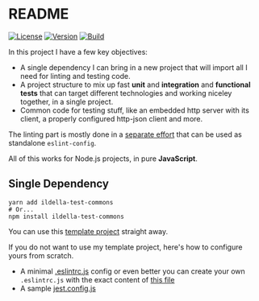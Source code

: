 # README

[![License](https://img.shields.io/badge/License-MIT-yellow.svg)](https://opensource.org/licenses/MIT)
[![Version](https://img.shields.io/npm/v/ildella-test-commons.svg?style=flat-square)](https://npmjs.com/package/ildella-test-commons)
[![Build](https://github.com/ildella/ildella-test-commons/actions/workflows/build.yml/badge.svg)](https://github.com/ildella/ildella-test-commons/actions)

In this project I have a few key objectives: 

  * A single dependency I can bring in a new project that will import all I need for linting and testing code. 
  * A project structure to mix up fast **unit** and **integration** and **functional tests** that can target different technologies and working niceley together, in a single project.
  * Common code for testing stuff, like an embedded http server with its client, a properly configured http-json client and more.
  
The linting part is mostly done in a [separate effort](https://github.com/ildella/eslint-config-node-opinionated) that can be used as standalone `eslint-config`.

All of this works for Node.js projects, in pure **JavaScript**.

## Single Dependency

```shell
yarn add ildella-test-commons
# Or...
npm install ildella-test-commons
```

You can use this [template project](https://github.com/ildella/ildella-nodejs-template/) straight away.

If you do not want to use my template project, here's how to configure yours from scratch.
  
  * A minimal [.eslintrc.js](./.eslintrc.js) config or even better you can create your own `.eslintrc.js` with the exact content of [this file](src/eslint/jest-fp-unicorn-eslint-config.js)
  * A sample [jest.config.js](./jest.config.js)

